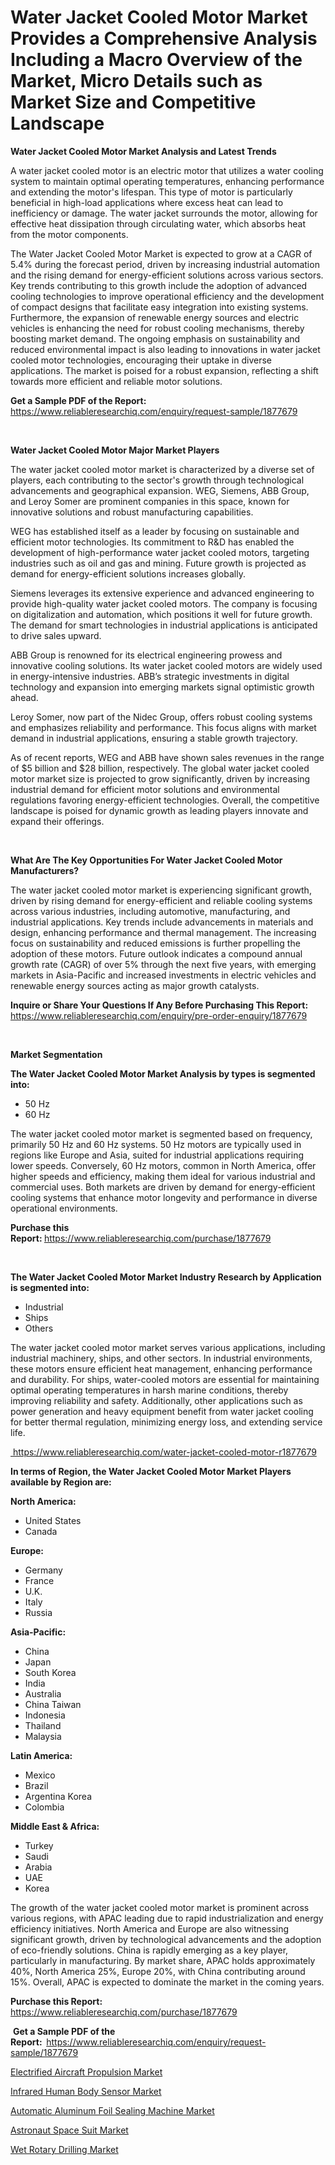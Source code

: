 <p><h1>Water Jacket Cooled Motor Market Provides a Comprehensive Analysis Including a Macro Overview of the Market, Micro Details such as Market Size and Competitive Landscape</h1></p><p><strong>Water Jacket Cooled Motor Market Analysis and Latest Trends</strong></p>
<p><p>A water jacket cooled motor is an electric motor that utilizes a water cooling system to maintain optimal operating temperatures, enhancing performance and extending the motor's lifespan. This type of motor is particularly beneficial in high-load applications where excess heat can lead to inefficiency or damage. The water jacket surrounds the motor, allowing for effective heat dissipation through circulating water, which absorbs heat from the motor components.</p><p>The Water Jacket Cooled Motor Market is expected to grow at a CAGR of 5.4% during the forecast period, driven by increasing industrial automation and the rising demand for energy-efficient solutions across various sectors. Key trends contributing to this growth include the adoption of advanced cooling technologies to improve operational efficiency and the development of compact designs that facilitate easy integration into existing systems. Furthermore, the expansion of renewable energy sources and electric vehicles is enhancing the need for robust cooling mechanisms, thereby boosting market demand. The ongoing emphasis on sustainability and reduced environmental impact is also leading to innovations in water jacket cooled motor technologies, encouraging their uptake in diverse applications. The market is poised for a robust expansion, reflecting a shift towards more efficient and reliable motor solutions.</p></p>
<p><strong>Get a Sample PDF of the Report:&nbsp;</strong> <a href="https://www.reliableresearchiq.com/enquiry/request-sample/1877679?utm_campaign=1834&utm_medium=2&utm_source=Github&utm_content=ia&utm_term=23022025&utm_id=water-jacket-cooled-motor">https://www.reliableresearchiq.com/enquiry/request-sample/1877679</a></p>
<p>&nbsp;</p>
<p><strong>Water Jacket Cooled Motor Major Market Players</strong></p>
<p><p>The water jacket cooled motor market is characterized by a diverse set of players, each contributing to the sector's growth through technological advancements and geographical expansion. WEG, Siemens, ABB Group, and Leroy Somer are prominent companies in this space, known for innovative solutions and robust manufacturing capabilities.</p><p>WEG has established itself as a leader by focusing on sustainable and efficient motor technologies. Its commitment to R&D has enabled the development of high-performance water jacket cooled motors, targeting industries such as oil and gas and mining. Future growth is projected as demand for energy-efficient solutions increases globally.</p><p>Siemens leverages its extensive experience and advanced engineering to provide high-quality water jacket cooled motors. The company is focusing on digitalization and automation, which positions it well for future growth. The demand for smart technologies in industrial applications is anticipated to drive sales upward.</p><p>ABB Group is renowned for its electrical engineering prowess and innovative cooling solutions. Its water jacket cooled motors are widely used in energy-intensive industries. ABB’s strategic investments in digital technology and expansion into emerging markets signal optimistic growth ahead.</p><p>Leroy Somer, now part of the Nidec Group, offers robust cooling systems and emphasizes reliability and performance. This focus aligns with market demand in industrial applications, ensuring a stable growth trajectory.</p><p>As of recent reports, WEG and ABB have shown sales revenues in the range of $5 billion and $28 billion, respectively. The global water jacket cooled motor market size is projected to grow significantly, driven by increasing industrial demand for efficient motor solutions and environmental regulations favoring energy-efficient technologies. Overall, the competitive landscape is poised for dynamic growth as leading players innovate and expand their offerings.</p></p>
<p>&nbsp;</p>
<p><strong>What Are The Key Opportunities For Water Jacket Cooled Motor Manufacturers?</strong></p>
<p><p>The water jacket cooled motor market is experiencing significant growth, driven by rising demand for energy-efficient and reliable cooling systems across various industries, including automotive, manufacturing, and industrial applications. Key trends include advancements in materials and design, enhancing performance and thermal management. The increasing focus on sustainability and reduced emissions is further propelling the adoption of these motors. Future outlook indicates a compound annual growth rate (CAGR) of over 5% through the next five years, with emerging markets in Asia-Pacific and increased investments in electric vehicles and renewable energy sources acting as major growth catalysts.</p></p>
<p><strong>Inquire or Share Your Questions If Any Before Purchasing This Report:</strong> <a href="https://www.reliableresearchiq.com/enquiry/pre-order-enquiry/1877679?utm_campaign=1834&utm_medium=2&utm_source=Github&utm_content=ia&utm_term=23022025&utm_id=water-jacket-cooled-motor">https://www.reliableresearchiq.com/enquiry/pre-order-enquiry/1877679</a></p>
<p>&nbsp;</p>
<p><strong>Market Segmentation</strong></p>
<p><strong>The Water Jacket Cooled Motor Market Analysis by types is segmented into:</strong></p>
<p><ul><li>50 Hz</li><li>60 Hz</li></ul></p>
<p><p>The water jacket cooled motor market is segmented based on frequency, primarily 50 Hz and 60 Hz systems. 50 Hz motors are typically used in regions like Europe and Asia, suited for industrial applications requiring lower speeds. Conversely, 60 Hz motors, common in North America, offer higher speeds and efficiency, making them ideal for various industrial and commercial uses. Both markets are driven by demand for energy-efficient cooling systems that enhance motor longevity and performance in diverse operational environments.</p></p>
<p><strong>Purchase this Report:&nbsp;</strong><a href="https://www.reliableresearchiq.com/purchase/1877679?utm_campaign=1834&utm_medium=2&utm_source=Github&utm_content=ia&utm_term=23022025&utm_id=water-jacket-cooled-motor">https://www.reliableresearchiq.com/purchase/1877679</a></p>
<p>&nbsp;</p>
<p><strong>The Water Jacket Cooled Motor Market Industry Research by Application is segmented into:</strong></p>
<p><ul><li>Industrial</li><li>Ships</li><li>Others</li></ul></p>
<p><p>The water jacket cooled motor market serves various applications, including industrial machinery, ships, and other sectors. In industrial environments, these motors ensure efficient heat management, enhancing performance and durability. For ships, water-cooled motors are essential for maintaining optimal operating temperatures in harsh marine conditions, thereby improving reliability and safety. Additionally, other applications such as power generation and heavy equipment benefit from water jacket cooling for better thermal regulation, minimizing energy loss, and extending service life.</p></p>
<p><a href="https://www.reliableresearchiq.com/water-jacket-cooled-motor-r1877679?utm_campaign=1834&utm_medium=2&utm_source=Github&utm_content=ia&utm_term=23022025&utm_id=water-jacket-cooled-motor">&nbsp;https://www.reliableresearchiq.com/water-jacket-cooled-motor-r1877679</a></p>
<p><strong>In terms of Region, the Water Jacket Cooled Motor Market Players available by Region are:</strong></p>
<p>
    <p> <strong> North America: </strong>
        <ul>
            <li>United States</li>
            <li>Canada</li>
        </ul>
        </p> 
    <p> <strong> Europe: </strong>
        <ul>
            <li>Germany</li>
            <li>France</li>
            <li>U.K.</li>
            <li>Italy</li>
            <li>Russia</li>
        </ul>
        </p> 
    <p> <strong> Asia-Pacific: </strong>
        <ul>
            <li>China</li>
            <li>Japan</li>
            <li>South Korea</li>
            <li>India</li>
            <li>Australia</li>
            <li>China Taiwan</li>
            <li>Indonesia</li>
            <li>Thailand</li>
            <li>Malaysia</li>
        </ul>
        </p> 
    <p> <strong> Latin America: </strong>
        <ul>
            <li>Mexico</li>
            <li>Brazil</li>
            <li>Argentina Korea</li>
            <li>Colombia</li>
        </ul>
        </p> 
    <p> <strong> Middle East & Africa: </strong>
        <ul>
            <li>Turkey</li>
            <li>Saudi</li>
            <li>Arabia</li>
            <li>UAE</li>
            <li>Korea</li>
        </ul>
    </p>
    </p>
<p><p>The growth of the water jacket cooled motor market is prominent across various regions, with APAC leading due to rapid industrialization and energy efficiency initiatives. North America and Europe are also witnessing significant growth, driven by technological advancements and the adoption of eco-friendly solutions. China is rapidly emerging as a key player, particularly in manufacturing. By market share, APAC holds approximately 40%, North America 25%, Europe 20%, with China contributing around 15%. Overall, APAC is expected to dominate the market in the coming years.</p></p>
<p><strong>Purchase this Report: </strong><a href="https://www.reliableresearchiq.com/purchase/1877679?utm_campaign=1834&utm_medium=2&utm_source=Github&utm_content=ia&utm_term=23022025&utm_id=water-jacket-cooled-motor">https://www.reliableresearchiq.com/purchase/1877679</a></p>
<p>&nbsp;<strong>Get a Sample PDF of the Report:&nbsp;&nbsp;</strong><a href="https://www.reliableresearchiq.com/enquiry/request-sample/1877679?utm_campaign=1834&utm_medium=2&utm_source=Github&utm_content=ia&utm_term=23022025&utm_id=water-jacket-cooled-motor">https://www.reliableresearchiq.com/enquiry/request-sample/1877679</a></p>
<p><strong></strong></p>
<p><p><a href="https://github.com/dafertsuria/Market-Research-Report-List-1/blob/main/electrified-aircraft-propulsion-market.md?utm_campaign=1834&utm_medium=2&utm_source=Github&utm_content=ia&utm_term=23022025&utm_id=water-jacket-cooled-motor">Electrified Aircraft Propulsion Market</a></p><p><a href="https://github.com/shroffuhpa/Market-Research-Report-List-1/blob/main/infrared-human-body-sensor-market.md?utm_campaign=1834&utm_medium=2&utm_source=Github&utm_content=ia&utm_term=23022025&utm_id=water-jacket-cooled-motor">Infrared Human Body Sensor Market</a></p><p><a href="https://github.com/pockettifere14/Market-Research-Report-List-1/blob/main/automatic-aluminum-foil-sealing-machine-market.md?utm_campaign=1834&utm_medium=2&utm_source=Github&utm_content=ia&utm_term=23022025&utm_id=water-jacket-cooled-motor">Automatic Aluminum Foil Sealing Machine Market</a></p><p><a href="https://github.com/mwadadorjan01/Market-Research-Report-List-1/blob/main/astronaut-space-suit-market.md?utm_campaign=1834&utm_medium=2&utm_source=Github&utm_content=ia&utm_term=23022025&utm_id=water-jacket-cooled-motor">Astronaut Space Suit Market</a></p><p><a href="https://github.com/billejuman43/Market-Research-Report-List-1/blob/main/wet-rotary-drilling-market.md?utm_campaign=1834&utm_medium=2&utm_source=Github&utm_content=ia&utm_term=23022025&utm_id=water-jacket-cooled-motor">Wet Rotary Drilling Market</a></p></p>